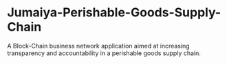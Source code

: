 # Jumaiya-Perishable-Goods-Supply-Chain
A Block-Chain business network application aimed at increasing transparency and accountability in a perishable goods supply chain. 
